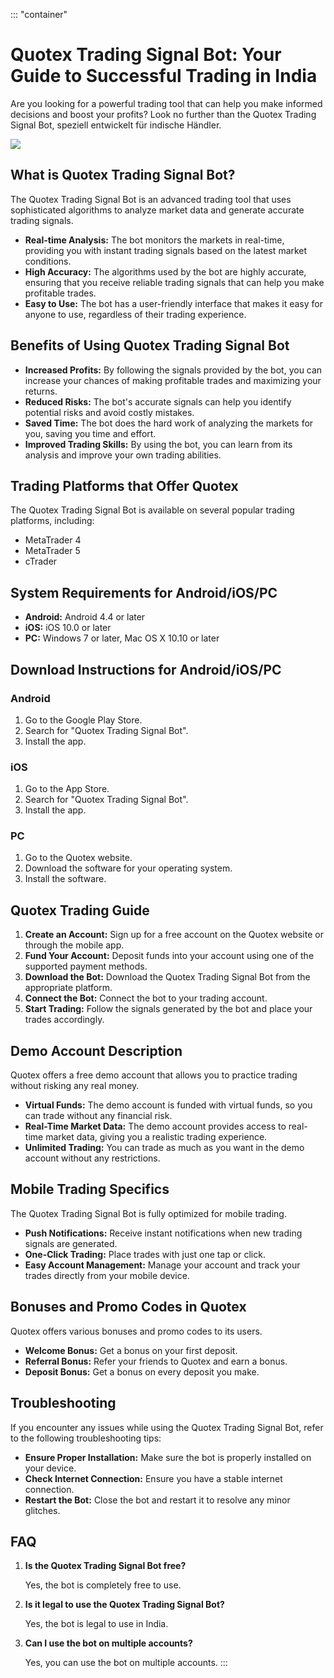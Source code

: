 ::: \"container\"
# Quotex Trading Signal Bot: Your Guide to Successful Trading in India

Are you looking for a powerful trading tool that can help you make
informed decisions and boost your profits? Look no further than the
Quotex Trading Signal Bot, speziell entwickelt für indische Händler.

[![](https://static.quotex.io/files/4_en/300_250.jpg)](https://traff.sbs/brokerqxlid)

## What is Quotex Trading Signal Bot?

The Quotex Trading Signal Bot is an advanced trading tool that uses
sophisticated algorithms to analyze market data and generate accurate
trading signals.

-   **Real-time Analysis:** The bot monitors the markets in real-time,
    providing you with instant trading signals based on the latest
    market conditions.
-   **High Accuracy:** The algorithms used by the bot are highly
    accurate, ensuring that you receive reliable trading signals that
    can help you make profitable trades.
-   **Easy to Use:** The bot has a user-friendly interface that makes it
    easy for anyone to use, regardless of their trading experience.

## Benefits of Using Quotex Trading Signal Bot

-   **Increased Profits:** By following the signals provided by the bot,
    you can increase your chances of making profitable trades and
    maximizing your returns.
-   **Reduced Risks:** The bot\'s accurate signals can help you identify
    potential risks and avoid costly mistakes.
-   **Saved Time:** The bot does the hard work of analyzing the markets
    for you, saving you time and effort.
-   **Improved Trading Skills:** By using the bot, you can learn from
    its analysis and improve your own trading abilities.

## Trading Platforms that Offer Quotex

The Quotex Trading Signal Bot is available on several popular trading
platforms, including:

-   MetaTrader 4
-   MetaTrader 5
-   cTrader

## System Requirements for Android/iOS/PC

-   **Android:** Android 4.4 or later
-   **iOS:** iOS 10.0 or later
-   **PC:** Windows 7 or later, Mac OS X 10.10 or later

## Download Instructions for Android/iOS/PC

### Android

1.  Go to the Google Play Store.
2.  Search for "Quotex Trading Signal Bot".
3.  Install the app.

### iOS

1.  Go to the App Store.
2.  Search for "Quotex Trading Signal Bot".
3.  Install the app.

### PC

1.  Go to the Quotex website.
2.  Download the software for your operating system.
3.  Install the software.

## Quotex Trading Guide

1.  **Create an Account:** Sign up for a free account on the Quotex
    website or through the mobile app.
2.  **Fund Your Account:** Deposit funds into your account using one of
    the supported payment methods.
3.  **Download the Bot:** Download the Quotex Trading Signal Bot from
    the appropriate platform.
4.  **Connect the Bot:** Connect the bot to your trading account.
5.  **Start Trading:** Follow the signals generated by the bot and place
    your trades accordingly.

## Demo Account Description

Quotex offers a free demo account that allows you to practice trading
without risking any real money.

-   **Virtual Funds:** The demo account is funded with virtual funds, so
    you can trade without any financial risk.
-   **Real-Time Market Data:** The demo account provides access to
    real-time market data, giving you a realistic trading experience.
-   **Unlimited Trading:** You can trade as much as you want in the demo
    account without any restrictions.

## Mobile Trading Specifics

The Quotex Trading Signal Bot is fully optimized for mobile trading.

-   **Push Notifications:** Receive instant notifications when new
    trading signals are generated.
-   **One-Click Trading:** Place trades with just one tap or click.
-   **Easy Account Management:** Manage your account and track your
    trades directly from your mobile device.

## Bonuses and Promo Codes in Quotex

Quotex offers various bonuses and promo codes to its users.

-   **Welcome Bonus:** Get a bonus on your first deposit.
-   **Referral Bonus:** Refer your friends to Quotex and earn a bonus.
-   **Deposit Bonus:** Get a bonus on every deposit you make.

## Troubleshooting

If you encounter any issues while using the Quotex Trading Signal Bot,
refer to the following troubleshooting tips:

-   **Ensure Proper Installation:** Make sure the bot is properly
    installed on your device.
-   **Check Internet Connection:** Ensure you have a stable internet
    connection.
-   **Restart the Bot:** Close the bot and restart it to resolve any
    minor glitches.

## FAQ

1.  **Is the Quotex Trading Signal Bot free?**

    Yes, the bot is completely free to use.

2.  **Is it legal to use the Quotex Trading Signal Bot?**

    Yes, the bot is legal to use in India.

3.  **Can I use the bot on multiple accounts?**

    Yes, you can use the bot on multiple accounts.
:::

